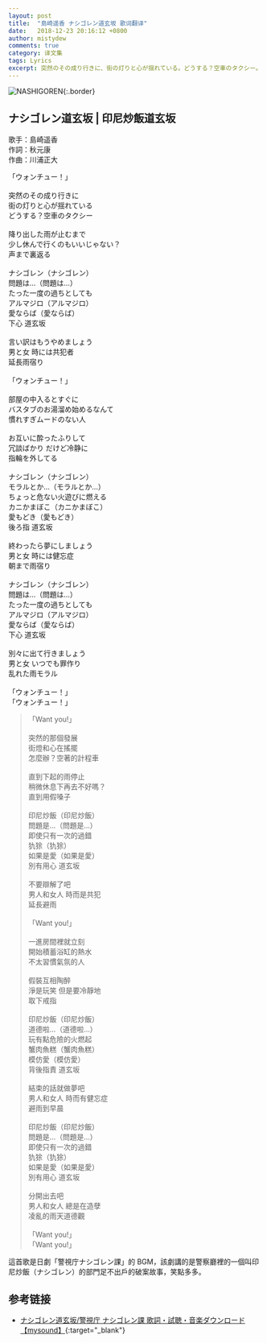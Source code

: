 ```yaml
---
layout: post
title:  "島崎遥香 ナシゴレン道玄坂 歌词翻译"
date:   2018-12-23 20:16:12 +0800
author: mistydew
comments: true
category: 译文集
tags: Lyrics
excerpt: 突然のその成り行きに、街の灯りと心が揺れている。どうする？空車のタクシー。
---
```

![NASHIGOREN](https://mistydew.github.io/assets/images/cover/misc/NASHIGOREN.jpg){:.border}

## ナシゴレン道玄坂 | 印尼炒飯道玄坂

歌手：島崎遥香<br>
作詞：秋元康<br>
作曲：川浦正大

<div class="lyric-original">
<p>
「ウォンチュー！」<br>
<br>
突然のその成り行きに<br>
街の灯りと心が揺れている<br>
どうする？空車のタクシー<br>
<br>
降り出した雨が止むまで<br>
少し休んで行くのもいいじゃない？<br>
声まで裏返る<br>
<br>
ナシゴレン（ナシゴレン）<br>
問題は…（問題は…）<br>
たった一度の過ちとしても<br>
アルマジロ（アルマジロ）<br>
愛ならば（愛ならば）<br>
下心 道玄坂<br>
<br>
言い訳はもうやめましょう<br>
男と女 時には共犯者<br>
延長雨宿り<br>
<br>
「ウォンチュー！」<br>
<br>
部屋の中入るとすぐに<br>
バスタブのお湯溜め始めるなんて<br>
慣れすぎムードのない人<br>
<br>
お互いに酔ったふりして<br>
冗談ばかり だけど冷静に<br>
指輪を外してる<br>
<br>
ナシゴレン（ナシゴレン）<br>
モラルとか…（モラルとか…）<br>
ちょっと危ない火遊びに燃える<br>
カニかまぼこ（カニかまぼこ）<br>
愛もどき（愛もどき）<br>
後ろ指 道玄坂<br>
<br>
終わったら夢にしましょう<br>
男と女 時には健忘症<br>
朝まで雨宿り<br>
<br>
ナシゴレン（ナシゴレン）<br>
問題は…（問題は…）<br>
たった一度の過ちとしても<br>
アルマジロ（アルマジロ）<br>
愛ならば（愛ならば）<br>
下心 道玄坂<br>
<br>
別々に出て行きましょう<br>
男と女 いつでも罪作り<br>
乱れた雨モラル<br>
<br>
「ウォンチュー！」<br>
「ウォンチュー！」
</p>
</div>

<div class="lyric-translation">
<blockquote>
「Want you!」<br>
<br>
突然的那個發展<br>
街燈和心在搖擺<br>
怎麼辦？空著的計程車<br>
<br>
直到下起的雨停止<br>
稍微休息下再去不好嗎？<br>
直到用假嗓子<br>
<br>
印尼炒飯（印尼炒飯）<br>
問題是...（問題是...）<br>
即使只有一次的過錯<br>
犰狳（犰狳）<br>
如果是愛（如果是愛）<br>
別有用心 道玄坂<br>
<br>
不要辯解了吧<br>
男人和女人 時而是共犯<br>
延長避雨<br>
<br>
「Want you!」<br>
<br>
一進房間裡就立刻<br>
開始積蓄浴缸的熱水<br>
不太習慣氣氛的人<br>
<br>
假裝互相陶醉<br>
淨是玩笑 但是要冷靜地<br>
取下戒指<br>
<br>
印尼炒飯（印尼炒飯）<br>
道德啦...（道德啦...）<br>
玩有點危險的火燃起<br>
蟹肉魚糕（蟹肉魚糕）<br>
模仿愛（模仿愛）<br>
背後指責 道玄坂<br>
<br>
結束的話就做夢吧<br>
男人和女人 時而有健忘症<br>
避雨到早晨<br>
<br>
印尼炒飯（印尼炒飯）<br>
問題是...（問題是...）<br>
即使只有一次的過錯<br>
犰狳（犰狳）<br>
如果是愛（如果是愛）<br>
別有用心 道玄坂<br>
<br>
分開出去吧<br>
男人和女人 總是在造孽<br>
凌亂的雨天道德觀<br>
<br>
「Want you!」<br>
「Want you!」
</blockquote>
</div>

這首歌是日劇「警視庁ナシゴレン課」的 BGM，該劇講的是警察廳裡的一個叫印尼炒飯（ナシゴレン）的部門足不出戶的破案故事，笑點多多。

## 参考链接

* [ナシゴレン道玄坂/警視庁 ナシゴレン課   歌詞・試聴・音楽ダウンロード 【mysound】](https://mysound.jp/song/3016852){:target="_blank"}
